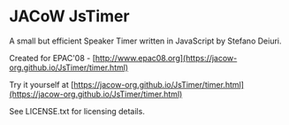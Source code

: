 # JACoW JsTimer

A small but efficient Speaker Timer written in JavaScript by Stefano Deiuri.

Created for EPAC'08 - [http://www.epac08.org](https://jacow-org.github.io/JsTimer/timer.html)

Try it yourself at [https://jacow-org.github.io/JsTimer/timer.html](https://jacow-org.github.io/JsTimer/timer.html)

See LICENSE.txt for licensing details.


